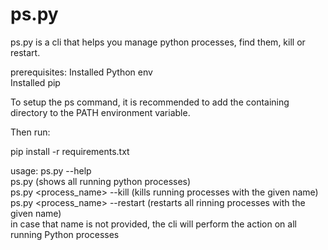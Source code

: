 # ps.py
ps.py is a cli that helps you manage python processes, find them, kill or restart.

prerequisites:
Installed Python env </br>
Installed pip

To setup the ps command, it is recommended to add the containing directory to the PATH environment variable.

Then run:

pip install -r requirements.txt

usage:
ps.py --help </br>
ps.py (shows all running python processes)</br>
ps.py <process_name> --kill (kills running processes with the given name)</br>
ps.py <process_name> --restart (restarts all rinning processes with the given name)</br>
in case that name is not provided, the cli will perform the action on all running Python processes</br>
